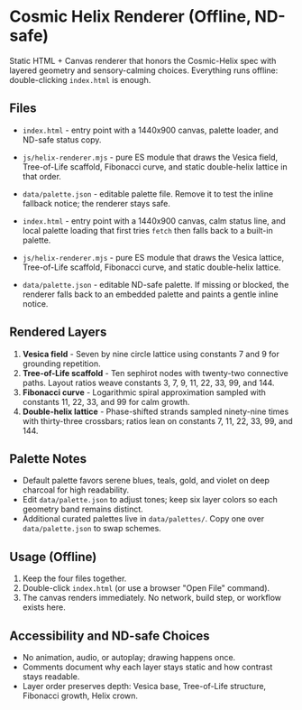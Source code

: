 # Cosmic Helix Renderer (Offline, ND-safe)

Static HTML + Canvas renderer that honors the Cosmic-Helix spec with layered geometry and sensory-calming choices. Everything runs offline: double-clicking `index.html` is enough.

## Files
- `index.html` - entry point with a 1440x900 canvas, palette loader, and ND-safe status copy.
- `js/helix-renderer.mjs` - pure ES module that draws the Vesica field, Tree-of-Life scaffold, Fibonacci curve, and static double-helix lattice in that order.
- `data/palette.json` - editable palette file. Remove it to test the inline fallback notice; the renderer stays safe.

- `index.html` - entry point with a 1440x900 canvas, calm status line, and local palette loading that first tries `fetch` then falls back to a built-in palette.
- `js/helix-renderer.mjs` - pure ES module that draws the Vesica lattice, Tree-of-Life scaffold, Fibonacci curve, and static double-helix lattice.
- `data/palette.json` - editable ND-safe palette. If missing or blocked, the renderer falls back to an embedded palette and paints a gentle inline notice.

## Rendered Layers
1. **Vesica field** - Seven by nine circle lattice using constants 7 and 9 for grounding repetition.
2. **Tree-of-Life scaffold** - Ten sephirot nodes with twenty-two connective paths. Layout ratios weave constants 3, 7, 9, 11, 22, 33, 99, and 144.
3. **Fibonacci curve** - Logarithmic spiral approximation sampled with constants 11, 22, 33, and 99 for calm growth.
4. **Double-helix lattice** - Phase-shifted strands sampled ninety-nine times with thirty-three crossbars; ratios lean on constants 7, 11, 22, 33, 99, and 144.

## Palette Notes
- Default palette favors serene blues, teals, gold, and violet on deep charcoal for high readability.
- Edit `data/palette.json` to adjust tones; keep six layer colors so each geometry band remains distinct.
- Additional curated palettes live in `data/palettes/`. Copy one over `data/palette.json` to swap schemes.

## Usage (Offline)
1. Keep the four files together.
2. Double-click `index.html` (or use a browser "Open File" command).
3. The canvas renders immediately. No network, build step, or workflow exists here.

## Accessibility and ND-safe Choices
- No animation, audio, or autoplay; drawing happens once.
- Comments document why each layer stays static and how contrast stays readable.
- Layer order preserves depth: Vesica base, Tree-of-Life structure, Fibonacci growth, Helix crown.

